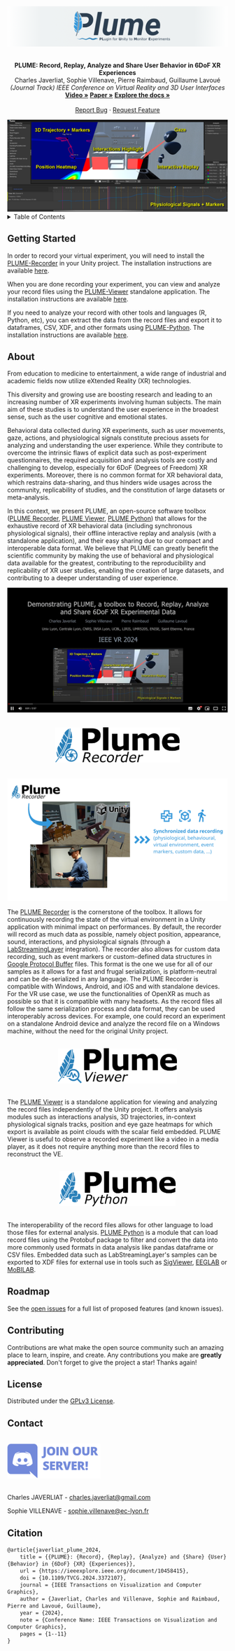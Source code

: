 <a name="readme-top"></a>
<div align="center">
    <a href="https://github.com/liris-xr/PLUME">
        <picture>
            <source media="(prefers-color-scheme: dark)" srcset="/docs/images/plume_banner_dark.png">
            <source media="(prefers-color-scheme: light)" srcset="/docs/images/plume_banner_light.png">
            <img alt="PLUME banner." src="/docs/images/plume_banner_light.png">
        </picture>
    </a>
    <br />
    <br />
    <p align="center">
        <strong>PLUME: Record, Replay, Analyze and Share User Behavior in 6DoF XR Experiences</strong>
        <br />
        Charles Javerliat, Sophie Villenave, Pierre Raimbaud, Guillaume Lavoué
        <br />
        <em>(Journal Track) IEEE Conference on Virtual Reality and 3D User Interfaces</em>
        <br />
        <a href="https://www.youtube.com/watch?v=_6krSw7fNqg"><strong>Video »</strong><a>
        <a href="https://hal.science/hal-04488824"><strong>Paper »</strong></a>
        <a href="https://github.com/liris-xr/PLUME/wiki/"><strong>Explore the docs »</strong></a>
        <br />
        <br />
        <a href="https://github.com/liris-xr/PLUME/issues">Report Bug</a>
        ·
        <a href="https://github.com/liris-xr/PLUME/issues">Request Feature</a>
    </p>
</div>

<img alt="PLUME viewer." src="/docs/images/plume_viewer_teaser.png">

<details>
    <summary>Table of Contents</summary>
    <ol>
        <li><a href="#getting-started">Getting Started</a></li>
        <li><a href="#about">About</a></li>
        <li><a href="#roadmap">Roadmap</a></li>
        <li><a href="#contributing">Contributing</a></li>
        <li><a href="#license">License</a></li>
        <li><a href="#contact">Contact</a></li>
        <li><a href="#citation">Citation</a></li>
    </ol>
</details>

## Getting Started

In order to record your virtual experiment, you will need to install the <a href="https://www.github.com/liris-xr/PLUME-Recorder">PLUME-Recorder</a> in your Unity project. The installation instructions are available <a href="https://github.com/liris-xr/PLUME-Recorder?tab=readme-ov-file#getting-started">here</a>.

When you are done recording your experiment, you can view and analyze your record files using the <a href="https://www.github.com/liris-xr/PLUME-Viewer">PLUME-Viewer</a> standalone application. The installation instructions are available <a href="https://github.com/liris-xr/PLUME-Viewer?tab=readme-ov-file#getting-started">here</a>.

If you need to analyze your record with other tools and languages (R, Python, etc), you can extract the data from the record files and export it to dataframes, CSV, XDF, and other formats using <a href="https://www.github.com/liris-xr/PLUME-Python">PLUME-Python</a>. The installation instructions are available <a href="https://github.com/liris-xr/PLUME-Python?tab=readme-ov-file#getting-started">here</a>.

## About

From education to medicine to entertainment, a wide range of industrial and academic fields now utilize eXtended Reality (XR) technologies.

This diversity and growing use are boosting research and leading to an increasing number of XR experiments involving human subjects. The main aim of these studies is to understand the user experience in the broadest sense, such as the user cognitive and emotional states.

Behavioral data collected during XR experiments, such as user movements, gaze, actions, and physiological signals constitute precious assets for analyzing and understanding the user experience. While they contribute to overcome the intrinsic flaws of explicit data such as post-experiment questionnaires, the required acquisition and analysis tools are costly and challenging to develop, especially for 6DoF (Degrees of Freedom) XR experiments. Moreover, there is no common format for XR behavioral data, which restrains data-sharing, and thus hinders wide usages across the community, replicability of studies, and the constitution of large datasets or meta-analysis.

In this context, we present PLUME, an open-source software toolbox (<a href="https://www.github.com/liris-xr/PLUME-Recorder">PLUME Recorder</a>, <a href="https://www.github.com/liris-xr/PLUME-Viewer">PLUME Viewer</a>, <a href="https://www.github.com/liris-xr/PLUME-Python">PLUME Python</a>) that allows for the exhaustive record of XR behavioral data (including synchronous physiological signals), their offline interactive replay and analysis (with a standalone application), and their easy sharing due to our compact and interoperable data format.
We believe that PLUME can greatly benefit the scientific community by making the use of behavioral and physiological data available for the greatest, contributing to the reproducibility and replicability of XR user studies, enabling the creation of large datasets, and contributing to a deeper understanding of user experience.

[![PLUME demo video](/docs/images/video_thumbnail.png)](https://www.youtube.com/watch?v=_6krSw7fNqg)

</br>
<div align="center">
<a href="https://github.com/liris-xr/PLUME-Recorder">
<picture>
    <source media="(prefers-color-scheme: dark)" srcset="/docs/images/plume_recorder_dark.png">
    <source media="(prefers-color-scheme: light)" srcset="/docs/images/plume_recorder_light.png">
    <img alt="PLUME recorder logo." src="/docs/images/plume_recorder_light.png" height="80">
</picture>
</a>
</div>
</br>

</br>
<picture>
    <source media="(prefers-color-scheme: dark)" srcset="/docs/images/plume_recorder_header_dark.png">
    <source media="(prefers-color-scheme: light)" srcset="/docs/images/plume_recorder_header_light.png">
    <img alt="PLUME-Recorder header." src="/docs/images/plume_recorder_header_light.png">
</picture>
</br>

The <a href="https://www.github.com/liris-xr/PLUME-Recorder">PLUME Recorder</a> is the cornerstone of the toolbox. It allows for continuously recording the state of the virtual environment in a Unity application with minimal impact on performances. By default, the recorder will record as much data as possible, namely object position, appearance, sound, interactions, and physiological signals (through a <a href="https://labstreaminglayer.org/">LabStreamingLayer</a> integration). The recorder also allows for custom data recording, such as event markers or custom-defined data structures in <a href="https://protobuf.dev/overview/">Google Protocol Buffer</a> files. This format is the one we use for all of our samples as it allows for a fast and frugal serialization, is platform-neutral and can be de-serialized in any language. The PLUME Recorder is compatible with Windows, Android, and iOS and with standalone devices. For the VR use case, we use the functionalities of OpenXR as much as possible so that it is compatible with many headsets. As the record files all follow the same serialization process and data format, they can be used interoperably across devices. For example, one could record an experiment on a standalone Android device and analyze the record file on a Windows machine, without the need for the original Unity project.

</br>
<div align="center">
<a href="https://github.com/liris-xr/PLUME-Viewer">
<picture>
    <source media="(prefers-color-scheme: dark)" srcset="/docs/images/plume_viewer_dark.png">
    <source media="(prefers-color-scheme: light)" srcset="/docs/images/plume_viewer_light.png">
    <img alt="PLUME viewer logo." src="/docs/images/plume_viewer_light.png" height="80">
</picture>
</a>
</div>
</br>

The <a href="https://www.github.com/liris-xr/PLUME-Viewer">PLUME Viewer</a> is a standalone application for viewing and analyzing the record files independently of the Unity project. It offers analysis modules such as interactions analysis, 3D trajectories, in-context physiological signals tracks, position and eye gaze heatmaps for which export is available as point clouds with the scalar field embedded. PLUME Viewer is useful to observe a recorded experiment like a video in a media player, as it does not require anything more than the record files to reconstruct the VE.

</br>
<div align="center">
<a href="https://github.com/liris-xr/PLUME-Python">
<picture>
    <source media="(prefers-color-scheme: dark)" srcset="/docs/images/plume_python_dark.png">
    <source media="(prefers-color-scheme: light)" srcset="/docs/images/plume_python_light.png">
    <img alt="PLUME python logo." src="/docs/images/plume_python_light.png" height="80">
</picture>
</a>
</div>
</br>

The interoperability of the record files allows for other language to load those files for external analysis. <a href="https://www.github.com/liris-xr/PLUME-Python">PLUME Python</a> is a module that can load record files using the Protobuf package to filter and convert the data into more commonly used formats in data analysis like pandas dataframe or CSV files. Embedded data such as LabStreamingLayer's samples can be exported to XDF files for external use in tools such as <a href="https://github.com/cbrnr/sigviewer">SigViewer</a>, <a href="https://eeglab.org/">EEGLAB</a> or <a href="https://github.com/sccn/mobilab">MoBILAB</a>.

## Roadmap

See the [open issues](https://github.com/liris-xr/PLUME/issues) for a full list of proposed features (and known issues).

## Contributing

Contributions are what make the open source community such an amazing place to learn, inspire, and create. Any contributions you make are **greatly appreciated**.
Don't forget to give the project a star! Thanks again!

## License

Distributed under the <a rel="license" href="https://github.com/liris-xr/PLUME/blob/master/LICENSE">GPLv3 License</a>.

## Contact

</br>
<div>
<a href="https://discord.gg/c3evqEWMge">
<picture>
    <img alt="PLUME discord server" src="/docs/images/discord.png" height="80">
</picture>
</a>
</div>
</br>

Charles JAVERLIAT - charles.javerliat@gmail.com

Sophie VILLENAVE - sophie.villenave@ec-lyon.fr

## Citation
```
@article{javerliat_plume_2024,
	title = {{PLUME}: {Record}, {Replay}, {Analyze} and {Share} {User} {Behavior} in {6DoF} {XR} {Experiences}},
	url = {https://ieeexplore.ieee.org/document/10458415},
	doi = {10.1109/TVCG.2024.3372107},
	journal = {IEEE Transactions on Visualization and Computer Graphics},
	author = {Javerliat, Charles and Villenave, Sophie and Raimbaud, Pierre and Lavoué, Guillaume},
	year = {2024},
	note = {Conference Name: IEEE Transactions on Visualization and Computer Graphics},
	pages = {1--11}
}
```